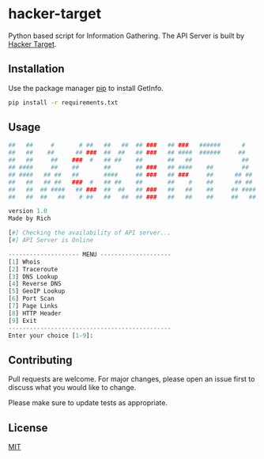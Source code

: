 # hacker-target
Python based script for Information Gathering. The API Server is built by [Hacker Target](https://hackertarget.com/).

## Installation

Use the package manager [pip](https://pip.pypa.io/en/stable/) to install GetInfo.

```bash
pip install -r requirements.txt
```

## Usage

```python
##   ##     #       # ##   ##   ##  ## ###   ## ###   ######      #     ## ###     ###    ## ###   ######
##   ##    ##      ## ###  ##  ##   ## ###   ## ####  ######     ##     ## ####   ####    ## ###   ######
##   ##     ##    ###  #   ## ##    ##       ##   ##              ##    ##   ##  ###      ##
## ####     ##    ##       ##       ## ###   ## ####    ##        ##    ## ####  ##  ###  ## ###     ##
## ####   ## ##   ##       ####     ## ###   ## ###     ##      ## ##   ## ###   ##  ###  ## ###     ##
##   ##   ## ##   ###  #   ## ##    ##       ##    #    ##      ## ##   ##    #   #       ##         ##
##   ##  ## ####   ## ###  ##  ##   ## ###   ##   ##    ##     ## ####  ##   ##   #####   ## ###     ##
##   ##  ##   ##    # ##   ##   ##  ## ###   ##   ##    ##     ##   ##  ##   ##    ###    ## ###     ##

version 1.0
Made by Rich

[#] Checking the availability of API server...
[#] API Server is Online

-------------------- MENU --------------------
[1] Whois
[2] Traceroute
[3] DNS Lookup
[4] Reverse DNS
[5] GeoIP Lookup
[6] Port Scan
[7] Page Links
[8] HTTP Header
[9] Exit
----------------------------------------------
Enter your choice [1-9]:
```

## Contributing
Pull requests are welcome. For major changes, please open an issue first to discuss what you would like to change.

Please make sure to update tests as appropriate.

## License
[MIT](https://choosealicense.com/licenses/mit/)
